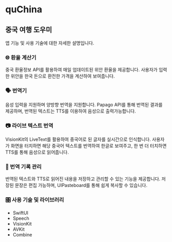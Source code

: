 # quChina
## 중국 여행 도우미
앱 기능 및 사용 기술에 대한 자세한 설명입니다.

### 🌐 환율 계산기
중국 환율정보 API를 활용하여 매일 업데이트된 위안 환율을 제공합니다.
사용자가 입력한 위안을 한국 돈으로 환전한 가격을 계산하여 보여줍니다.
### 🗣 번역기
음성 입력을 지원하며 양방향 번역을 지원합니다. 
Papago API를 통해 번역된 결과를 제공하며, 번역된 텍스트는 TTS를 이용하여 음성으로 출력가능합니다.
### 📷 라이브 텍스트 번역
VisionKit의 LiveText를 활용하여 중국어로 된 글자를 실시간으로 인식합니다.
사용자가 화면을 터치하면 해당 중국어 텍스트를 번역하여 한글로 보여주고, 한 번 더 터치하면 TTS를 통해 음성으로 읽어줍니다.
### 📝 번역 기록 관리
번역된 텍스트와 TTS로 읽어진 내용을 저장하고 관리할 수 있는 기능을 제공합니다.
저장된 문장은 편집 가능하며, UIPasteboard를 통해 쉽게 복사할 수 있습니다.
### 🎛 사용 기술 및 라이브러리
- SwiftUI
- Speech
- VisionKit
- AVKit
- Combine
